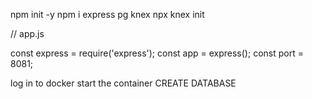 npm init -y
npm i express pg knex
npx knex init

// app.js

const express = require('express');
const app = express();
const port = 8081;

log in to docker
start the container
CREATE DATABASE
